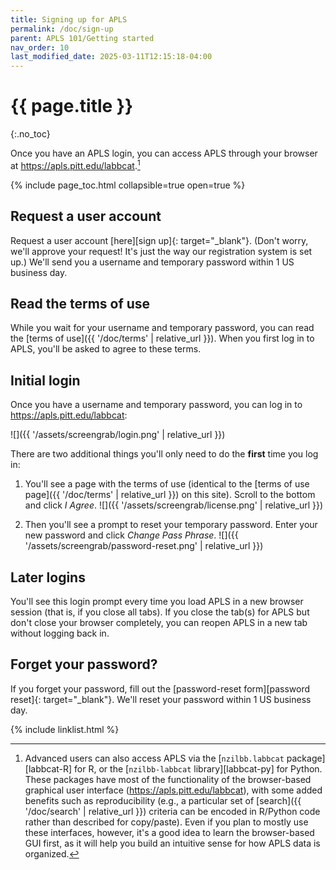 ```yaml
---
title: Signing up for APLS
permalink: /doc/sign-up
parent: APLS 101/Getting started
nav_order: 10
last_modified_date: 2025-03-11T12:15:18-04:00
---
```


# {{ page.title }}
{:.no_toc}

Once you have an APLS login, you can access APLS through your browser at <https://apls.pitt.edu/labbcat>.[^r-python]

[^r-python]: Advanced users can also access APLS via the [`nzilbb.labbcat` package][labbcat-R] for R, or the [`nzilbb-labbcat` library][labbcat-py] for Python. These packages have most of the functionality of the browser-based graphical user interface (https://apls.pitt.edu/labbcat), with some added benefits such as reproducibility (e.g., a particular set of [search]({{ '/doc/search' | relative_url }}) criteria can be encoded in R/Python code rather than described for copy/paste). Even if you plan to mostly use these interfaces, however, it's a good idea to learn the browser-based GUI first, as it will help you build an intuitive sense for how APLS data is organized.

{% include page_toc.html collapsible=true open=true %}


## Request a user account

Request a user account [here][sign up]{: target="_blank"}.
(Don't worry, we'll approve your request! It's just the way our registration system is set up.)
We'll send you a username and temporary password within 1 US business day.


## Read the terms of use

While you wait for your username and temporary password, you can read the [terms of use]({{ '/doc/terms' | relative_url }}).
When you first log in to APLS, you'll be asked to agree to these terms.


## Initial login

Once you have a username and temporary password, you can log in to <https://apls.pitt.edu/labbcat>:

![]({{ '/assets/screengrab/login.png' | relative_url }})

There are two additional things you'll only need to do the **first** time you log in:

1. You'll see a page with the terms of use (identical to the [terms of use page]({{ '/doc/terms' | relative_url }}) on this site). Scroll to the bottom and click _I Agree_.
   ![]({{ '/assets/screengrab/license.png' | relative_url }})
   
1. Then you'll see a prompt to reset your temporary password. Enter your new password and click _Change Pass Phrase_.
    ![]({{ '/assets/screengrab/password-reset.png' | relative_url }})


## Later logins

You'll see this login prompt every time you load APLS in a new browser session (that is, if you close all tabs).
If you close the tab(s) for APLS but don't close your browser completely, you can reopen APLS in a new tab without logging back in.


## Forget your password?

If you forget your password, fill out the [password-reset form][password reset]{: target="_blank"}.
We'll reset your password within 1 US business day.


{% include linklist.html %}


